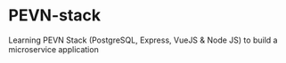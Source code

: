 # PEVN-stack

Learning PEVN Stack (PostgreSQL, Express, VueJS &amp; Node JS) to build a microservice application
